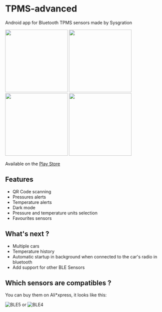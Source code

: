 # TPMS-advanced
Android app for Bluetooth TPMS sensors made by Sysgration

<img src="https://user-images.githubusercontent.com/6769250/192485450-354d941b-47e7-4078-bede-5c28ace85b30.png" width="200"> <img src="https://user-images.githubusercontent.com/6769250/192485472-8c2c60fd-da54-4703-99db-3113e1339676.png" width="200"> <img src="https://user-images.githubusercontent.com/6769250/192485477-24ef7b35-8b37-4c40-b98e-e7025980d3f6.png" width="200"> <img src="https://user-images.githubusercontent.com/6769250/192485485-493ee137-6d88-43fc-b6fa-e50a31c96696.png" width="200">

Available on the [Play Store](https://play.google.com/store/apps/details?id=com.masselis.tpmsadvanced)

## Features
* QR Code scanning
* Pressures alerts
* Temperature alerts
* Dark mode
* Pressure and temperature units selection
* Favourites sensors

## What's next ?
* Multiple cars
* Temperature history
* Automatic startup in background when connected to the car's radio in bluetooth
* Add support for other BLE Sensors

## Which sensors are compatibles ?
You can buy them on Ali*xpress, it looks like this:

![BLE5](https://user-images.githubusercontent.com/6769250/192489323-00d1f481-635e-459b-9a43-f2ff75299fa5.png)  or  ![BLE4](https://user-images.githubusercontent.com/6769250/192489440-88d8f885-7679-4b99-9ecf-b9fff51723ed.png)

